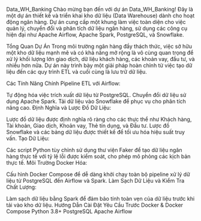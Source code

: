 Data_WH_Banking
Chào mừng bạn đến với dự án Data_WH_Banking! Đây là một dự án thiết kế và triển khai kho dữ liệu (Data Warehouse) dành cho hoạt động ngân hàng. Dự án cung cấp một khung làm việc toàn diện cho việc quản lý, chuyển đổi và phân tích dữ liệu ngân hàng, sử dụng các công cụ hiện đại như Apache Airflow, Apache Spark, PostgreSQL, và Snowflake.

Tổng Quan Dự Án
Trong môi trường ngân hàng đầy thách thức, việc sở hữu một kho dữ liệu mạnh mẽ và có khả năng mở rộng là vô cùng quan trọng để xử lý khối lượng lớn giao dịch, dữ liệu khách hàng, các khoản vay, đầu tư, và nhiều hơn nữa. Dự án này trình bày một giải pháp hoàn chỉnh từ việc tạo dữ liệu đến các quy trình ETL và cuối cùng là lưu trữ dữ liệu.

Các Tính Năng Chính
Pipeline ETL với Airflow:

Tự động hóa việc trích xuất dữ liệu từ PostgreSQL.
Chuyển đổi dữ liệu sử dụng Apache Spark.
Tải dữ liệu vào Snowflake để phục vụ cho phân tích nâng cao.
Định Nghĩa và Lược Đồ Dữ Liệu:

Lược đồ dữ liệu được định nghĩa rõ ràng cho các thực thể như Khách hàng, Tài khoản, Giao dịch, Khoản vay, Thẻ tín dụng, và Đầu tư.
Lược đồ Snowflake và các bảng dữ liệu được thiết kế để tối ưu hóa hiệu suất truy vấn.
Tạo Dữ Liệu:

Các script Python tùy chỉnh sử dụng thư viện Faker để tạo dữ liệu ngân hàng thực tế với tỷ lệ lỗi được kiểm soát, cho phép mô phỏng các kịch bản thực tế.
Môi Trường Docker Hóa:

Cấu hình Docker Compose để dễ dàng khởi chạy toàn bộ pipeline xử lý dữ liệu từ PostgreSQL đến Airflow và Spark.
Làm Sạch Dữ Liệu và Kiểm Tra Chất Lượng:

Làm sạch dữ liệu bằng Spark để đảm bảo tính toàn vẹn của dữ liệu trước khi tải vào kho dữ liệu.
Hướng Dẫn Cài Đặt
Yêu Cầu Trước
Docker & Docker Compose
Python 3.8+
PostgreSQL
Apache Airflow

